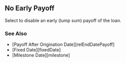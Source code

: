 ## No Early Payoff

Select to disable an early (lump sum) payoff of the loan.

### See Also

* [Payoff After Origination Date][relEndDatePayoff]
* [Fixed Date][fixedDate]
* [Milestone Date][milestone]